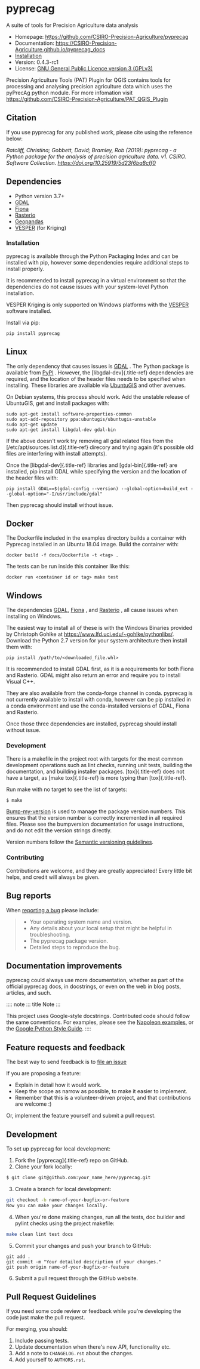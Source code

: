 # pyprecag

A suite of tools for Precision Agriculture data analysis

-   Homepage: <https://github.com/CSIRO-Precision-Agriculture/pyprecag>
-   Documentation:
    <https://CSIRO-Precision-Agriculture.github.io/pyprecag_docs>
-   [Installation](https://csiro-precision-agriculture.github.io/pyprecag_docs/installation.html#installation)
-   Version: 0.4.3-rc1
-   License: [GNU General Public Licence version 3
    (GPLv3)](https://github.com/CSIRO-Precision-Agriculture/pyprecag/blob/master/LICENSE)

Precision Agriculture Tools (PAT) Plugin for QGIS contains tools for
processing and analysing precision agriculture data which uses the
pyPrecAg python module. For more infomation visit
<https://github.com/CSIRO-Precision-Agriculture/PAT_QGIS_Plugin>

## Citation

If you use pyprecag for any published work, please cite using the
reference below:

*Ratcliff, Christina; Gobbett, David; Bramley, Rob (2019): pyprecag - a
Python package for the analysis of precision agriculture data. v1.
CSIRO. Software Collection. https://doi.org/10.25919/5d23f6ba8cff0*

## Dependencies

-   Python version 3.7+
-   [GDAL](https://www.gdal.org/)
-   [Fiona](https://fiona.readthedocs.io/en/stable/)
-   [Rasterio](https://rasterio.readthedocs.io/en/stable/)
-   [Geopandas](https://geopandas.org/en/stable/)
-   [VESPER](https://precision-agriculture.sydney.edu.au/resources/software/)
    (for Kriging)

### Installation

pyprecag is available through the Python Packaging Index and can be
installed with pip, however some dependencies require additional steps
to install properly.

It is recommended to install pyprecag in a virtual environment so that
the dependencies do not cause issues with your system-level Python
installation.

VESPER Kriging is only supported on Windows platforms with the
[VESPER](https://sydney.edu.au/agriculture/pal/software/vesper.shtml)
software installed.

Install via pip:

``` console
pip install pyprecag
```

## Linux

The only dependency that causes issues is [GDAL](https://www.gdal.org/)
. The Python package is available from
[PyPI](https://pypi.org/project/GDAL/) . However, the
[libgdal-dev]{.title-ref} dependencies are required, and the location of
the header files needs to be specified when installing. These libraries
are available via [UbuntuGIS](https://wiki.ubuntu.com/UbuntuGIS) and
other avenues.

On Debian systems, this process should work. Add the unstable release of
UbuntuGIS, get and install packages with:

``` console
sudo apt-get install software-properties-common
sudo apt-add-repository ppa:ubuntugis/ubuntugis-unstable
sudo apt-get update
sudo apt-get install libgdal-dev gdal-bin
```

If the above doesn\'t work try removing all gdal related files from the
[/etc/apt/sources.list.d]{.title-ref} direcory and trying again (it\'s
possible old files are interfering with install attempts).

Once the [libgdal-dev]{.title-ref} libraries and [gdal-bin]{.title-ref}
are installed, pip install GDAL while specifying the version and the
location of the header files with:

``` console
pip install GDAL==$(gdal-config --version) --global-option=build_ext --global-option="-I/usr/include/gdal"
```

Then pyprecag should install without issue.

## Docker

The Dockerfile included in the examples directory builds a container
with Pyprecag installed in an Ubuntu 18.04 image. Build the container
with:

``` console
docker build -f docs/Dockerfile -t <tag> .
```

The tests can be run inside this container like this:

``` console
docker run <container id or tag> make test
```

## Windows

The dependencies [GDAL](https://www.gdal.org/),
[Fiona](https://github.com/Toblerity/Fiona) , and
[Rasterio](https://github.com/mapbox/rasterio) , all cause issues when
installing on Windows.

The easiest way to install all of these is with the Windows Binaries
provided by Christoph Gohlke at
<https://www.lfd.uci.edu/~gohlke/pythonlibs/>. Download the Python 2.7
version for your system architecture then install them with:

``` console
pip install /path/to/<downloaded_file.whl>
```

It is recommended to install GDAL first, as it is a requirements for
both Fiona and Rasterio. GDAL might also return an error and require you
to install Visual C++.

They are also available from the conda-forge channel in conda. pyprecag
is not currently available to install with conda, however can be pip
installed in a conda environment and use the conda-installed versions of
GDAL, Fiona and Rasterio.

Once those three dependencies are installed, pyprecag should install
without issue.

### Development

There is a makefile in the project root with targets for the most common
development operations such as lint checks, running unit tests, building
the documentation, and building installer packages. [tox]{.title-ref}
does not have a target, as [make tox]{.title-ref} is more typing than
[tox]{.title-ref}.

Run make with no target to see the list of targets:

``` bash
$ make
```

[Bump-my-version](https://callowayproject.github.io/bump-my-version/) is
used to manage the package version numbers. This ensures that the
version number is correctly incremented in all required files. Please
see the bumpversion documentation for usage instructions, and do not
edit the version strings directly.

Version numbers follow the [Semantic versioning guidelines](semver.org).

### Contributing

Contributions are welcome, and they are greatly appreciated! Every
little bit helps, and credit will always be given.

## Bug reports

When [reporting a
bug](https://github.com/CSIRO-Precision-Agriculture/pyprecag/issues)
please include:

> -   Your operating system name and version.
> -   Any details about your local setup that might be helpful in
>     troubleshooting.
> -   The pyprecag package version.
> -   Detailed steps to reproduce the bug.

## Documentation improvements

pyprecag could always use more documentation, whether as part of the
official pyprecag docs, in docstrings, or even on the web in blog posts,
articles, and such.

:::: note
::: title
Note
:::

This project uses Google-style docstrings. Contributed code should
follow the same conventions. For examples, please see the [Napoleon
examples](http://sphinxcontrib-napoleon.readthedocs.org/en/latest/example_google.html),
or the [Google Python Style
Guide](https://github.com/google/styleguide/blob/gh-pages/pyguide.md).
::::

## Feature requests and feedback

The best way to send feedback is to [file an
issue](https://github.com/CSIRO-Precision-Agriculture/pyprecag/issues)

If you are proposing a feature:

-   Explain in detail how it would work.
-   Keep the scope as narrow as possible, to make it easier to
    implement.
-   Remember that this is a volunteer-driven project, and that
    contributions are welcome :)

Or, implement the feature yourself and submit a pull request.

## Development

To set up pyprecag for local development:

1.  Fork the [pyprecag]{.title-ref} repo on GitHub.
2.  Clone your fork locally:

``` bash
$ git clone git@github.com:your_name_here/pyprecag.git
```

3.  Create a branch for local development:

``` bash
git checkout -b name-of-your-bugfix-or-feature
Now you can make your changes locally.
```

4.  When you\'re done making changes, run all the tests, doc builder and
    pylint checks using the project makefile:

``` bash
make clean lint test docs
```

5.  Commit your changes and push your branch to GitHub:

``` console
git add .
git commit -m "Your detailed description of your changes."
git push origin name-of-your-bugfix-or-feature
```

6.  Submit a pull request through the GitHub website.

## Pull Request Guidelines

If you need some code review or feedback while you\'re developing the
code just make the pull request.

For merging, you should:

1.  Include passing tests.
2.  Update documentation when there\'s new API, functionality etc.
3.  Add a note to `CHANGELOG.rst` about the changes.
4.  Add yourself to `AUTHORS.rst`.
